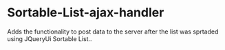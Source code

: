 Sortable-List-ajax-handler
==========================

Adds the functionality to post data to the server after the list was sprtaded using JQueryUi Sortable List.. 
